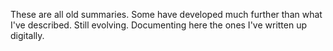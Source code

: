 These are all old summaries. Some have developed much further than what I've described. Still evolving. Documenting here the ones I've written up digitally.
